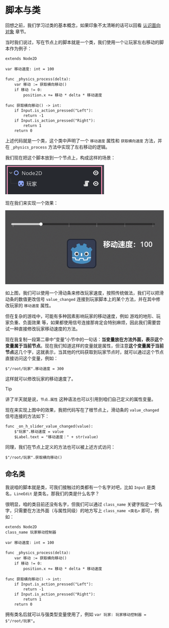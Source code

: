 # 脚本与类

回想之前，我们学习过类的基本概念，如果印象不太清晰的话可以回看 [认识面向对象](../Part-认识面向对象/Start.md) 章节。

当时我们说过，写在节点上的脚本就是一个类，我们使用一个让玩家左右移动的脚本作为例子：

```gdscript
extends Node2D

var 移动速度: int = 100

func _physics_process(delta):
    var 移动 := 获取横向移动()
    if 移动 != 0:
        position.x += 移动 * delta * 移动速度

func 获取横向移动() -> int:
    if Input.is_action_pressed("Left"):
        return -1
    if Input.is_action_pressed("Right"):
        return 1
    return 0
```

上述代码就是一个类，这个类中声明了一个 `移动速度` 属性和 `获取横向速度` 方法，并在 `_physics_process` 方法中实现了左右移动的逻辑。

我们现在把这个脚本放到一个节点上，构成这样的场景：

![玩家场景](./images/class1.png)

现在我们来实现一个效果：

![变速移动](./images/move1.gif)

如上图，我们可以使用一个滑动条来修改玩家速度，按照传统做法，我们可以把滑动条的数值更改信号 `value_changed` 连接到玩家脚本上的某个方法，并在其中修改玩家的 `移动速度` 属性。

但在复杂的游戏中，可能有多种因素影响玩家的移动速度，例如 游戏的地形、玩家负重、负面效果 等，如果都使用信号连接那肯定会特别麻烦，因此我们需要尝试一种直接修改玩家移动速度的方法。

现在我复制一段第二章中“变量”小节中的一句话：**当变量放在方法外面，表示这个变量属于当前节点**。现在我们知道这样的变量就是属性，但注意**这个变量属于当前节点**这几个字，这就表示，当其他的代码获取到玩家节点时，就可以通过这个节点直接访问这个变量，例如：

```gdscript
$"/root/玩家".移动速度 = 300
```

这样就可以修改玩家的移动速度了。

> [!tip]
> 
> 讲了半天就是说，`节点.属性` 这种语法也可以引用到咱们自己定义的属性变量。

现在来实现上图中的效果，我把代码写在了根节点上，滑动条的 `value_changed` 信号连接的方法如下：

```gdscript
func _on_h_slider_value_changed(value):
    $"玩家".移动速度 = value
    $Label.text = "移动速度：" + str(value)
```

同理，我们在节点上定义的方法也可以被上述方式访问：

```gdscript
$"/root/玩家".获取横向移动()
```

## 命名类

我说咱的脚本就是类，可我们接触过的类都有一个名字对吧，比如 `Input` 是类名，`LineEdit` 是类名，那我们的类是什么名字？

很明显，咱的类目前还没有名字，但我们可以通过 `class_name` 关键字指定一个名字，只需要在方法外面（与属性同级）的地方写上 `class_name <类名>` 即可，例如：

```gdscript
extends Node2D
class_name 玩家移动控制器

var 移动速度: int = 100

func _physics_process(delta):
    var 移动 := 获取横向移动()
    if 移动 != 0:
        position.x += 移动 * delta * 移动速度

func 获取横向移动() -> int:
    if Input.is_action_pressed("Left"):
        return -1
    if Input.is_action_pressed("Right"):
        return 1
    return 0
```

拥有类名后就可以与强类型变量使用了，例如 `var 玩家: 玩家移动控制器 = $"/root/玩家"`。
